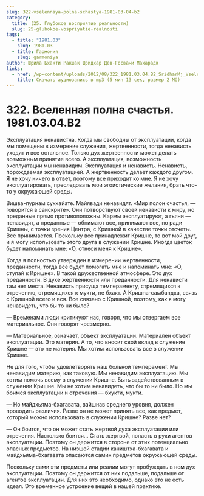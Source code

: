 ```yaml
---
slug: 322-vselennaya-polna-schastya-1981-03-04-b2
category:
  title: (25. Глубокое восприятие реальности)
  slug: 25-glubokoe-vospriyatie-realnosti
tags:
  - title: "1981.03"
    slug: 1981-03
  - title: Гармония
    slug: garmoniya
author: Шрила Бхакти Ракшак Шридхар Дев-Госвами Махарадж
links:
  - href: /wp-content/uploads/2012/08/322_1981.03.04.B2_SridharMj_Vselennaya_polna_schastya.mp3
    title: Скачать аудиозапись в mp3 (5 мин 13 сек, размер 2 Мб)
---
```


# 322. Вселенная полна счастья. 1981.03.04.B2

Эксплуатация ненавистна. Когда мы свободны от эксплуатации, когда мы помещены в измерение служения, жертвенности, тогда ненависть уходит и все остальное. Только дух жертвенности может делать возможным принятие всего. А эксплуатация, возможность эксплуатации мы ненавидим. Эксплуатация и ненависть. Ненависть, порождаемая эксплуатацией. А жертвенность делает каждого другом. Я не хочу ничего в ответ, поэтому все приходит ко мне. Я не хочу эксплуатировать, преследовать мои эгоистические желания, брать что-то у окружающей среды.

Вишва-пурнам сукхайате. Майявади ненавидят. «Мир полон счастья, — говорится в санскрите». Они потворствуют своей ненависти к миру, но преданные прямо противоположны. Кармы эксплуатируют, а гьяни — ненавидят, а преданные — обнимают все, принимают все, но ради Кришны, с точки зрения Центра, с Кришной в качестве точки отсчеты. Все принимается. Поскольку все принадлежит Кришне, то вот мой друг, и я могу использовать этого друга в служении Кришне. Иногда цветок будет напоминать мне: «О, отнеси меня к Кришне».

Когда я полностью утвержден в измерении жертвенности, преданности, тогда все будет помогать мне и напоминать мне: «О, ступай к Кришне». В такой дружественной атмосфере. Это дух преданности. В духе жертвенности или преданности. Для ненависти там нет места. Ненависть присуща темпераменту, стремящихся к отречению, стремящихся к мукти, не бхакт. А Кришна-самбандха, связь с Кришной всего и вся. Все связано с Кришной, поэтому, как я могу ненавидеть, что бы то ни было?

— Временами люди критикуют нас, говоря, что мы отвергаем все материальное. Они говорят чрезмерно.

— Материальное, означает, объект эксплуатации. Материален объект эксплуатации. Это материя. А то, что вносит свой вклад в служение Кришне — это не материя. Мы хотим использовать все в служении Кришне.

Не для того, чтобы удовлетворять наш больной темперамент. Мы ненавидим материю, как таковую. Мы ненавидим эксплуатацию. Мы хотим помочь всему в служении Кришне. Быть задействованным в служении Кришне. Мы не хотим ненавидеть, что бы то ни было. Но мы боимся эксплуатации и отречения — бхукти, мукти.

— Но майдхьяма-бхагавата, вайшнав среднего уровня, должен проводить различия. Разве он не может принять все, как предмет, который можно использовать в служении Кришне? Разве нет?

— Он боится, что он может стать жертвой духа эксплуатации или отречения. Настолько боится… Стать жертвой, попасть в руки агентов эксплуатации. Поэтому он держится в стороне от этих потенциально опасных предметов. На низшей стадии каништха-бхагавата и майдхьяма-бхагавата опасаются самих предметов окружающей среды.

Поскольку сами эти предметы или реалии могут пробуждать в нем дух эксплуатации. Поэтому он держится от них подальше, подальше от агентов эксплуатации. Для них это необходимо, однако это не есть идеал. Это временное устроение вещей в нашей практике.

